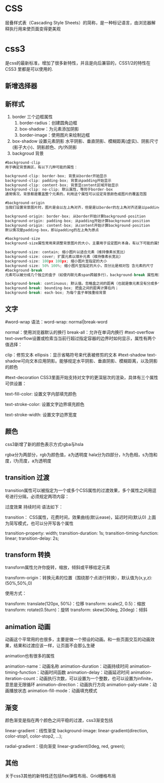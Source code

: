 # CSS
层叠样式表（Cascading Style Sheets）的简称，是一种标记语言，由浏览器解释执行用来使页面变得更美观
# css3
是css的最新标准，增加了很多新特性，并且是向后兼容的，CSS1/2的特性在CSS3 里都是可以使用的.

## 新增选择器

## 新样式
1. border 三个边框属性
    1. border-radius：创建圆角边框
    2. box-shadow：为元素添加阴影
    3. border-image：使用图片来绘制边框
2. box-shadow 设置元素阴影
    水平阴影、垂直阴影、模糊距离(虚实)、阴影尺寸(影子大小)、阴影颜色、内/外阴影
3.  backgroud 背景
```javascript
#background-clip
用于确定背景画区，有以下几种可能的属性：

background-clip: border-box; 背景从border开始显示
background-clip: padding-box; 背景从padding开始显示
background-clip: content-box; 背景显content区域开始显示
background-clip: no-clip; 默认属性，等同于border-box
通常情况，背景都是覆盖整个元素的，利用这个属性可以设定背景颜色或图片的覆盖范围

#background-origin
当我们设置背景图片时，图片是会以左上角对齐，但是是以border的左上角对齐还是以padding的左上角或者content的左上角对齐? border-origin正是用来设置这个的

background-origin: border-box; 从border开始计算background-position
background-origin: padding-box; 从padding开始计算background-position
background-origin: content-box; 从content开始计算background-position
默认情况是padding-box，即以padding的左上角为原点

#background-size
background-size属性常用来调整背景图片的大小，主要用于设定图片本身。有以下可能的属性：

background-size: contain; 缩小图片以适合元素（维持像素长宽比）
background-size: cover; 扩展元素以填补元素（维持像素长宽比）
background-size: 100px 100px; 缩小图片至指定的大小
background-size: 50% 100%; 缩小图片至指定的大小，百分比是相对包 含元素的尺寸
#background-break
元素可以被分成几个独立的盒子（如使内联元素span跨越多行），background-break 属性用来控制背景怎样在这些不同的盒子中显示

background-break: continuous; 默认值。忽略盒之间的距离（也就是像元素没有分成多个盒子，依然是一个整体一样）
background-break: bounding-box; 把盒之间的距离计算在内；
background-break: each-box; 为每个盒子单独重绘背景
```
##  文字
#word-wrap
语法：word-wrap: normal|break-word

normal：使用浏览器默认的换行
break-all：允许在单词内换行
#text-overflow
text-overflow设置或检索当当前行超过指定容器的边界时如何显示，属性有两个值选择：

clip：修剪文本
ellipsis：显示省略符号来代表被修剪的文本
#text-shadow
text-shadow可向文本应用阴影。能够规定水平阴影、垂直阴影、模糊距离，以及阴影的颜色

#text-decoration
CSS3里面开始支持对文字的更深层次的渲染，具体有三个属性可供设置：

text-fill-color: 设置文字内部填充颜色

text-stroke-color: 设置文字边界填充颜色

text-stroke-width: 设置文字边界宽度

## 颜色
css3新增了新的颜色表示方式rgba与hsla

rgba分为两部分，rgb为颜色值，a为透明度
hala分为四部分，h为色相，s为饱和度，l为亮度，a为透明度
## transition 过渡
transition属性可以被指定为一个或多个CSS属性的过渡效果，多个属性之间用逗号进行分隔，必须规定两项内容：

过度效果
持续时间
语法如下：

transition： CSS属性，花费时间，效果曲线(默认ease)，延迟时间(默认0)
上面为简写模式，也可以分开写各个属性

transition-property: width; 
transition-duration: 1s;
transition-timing-function: linear;
transition-delay: 2s;
## transform 转换
transform属性允许你旋转，缩放，倾斜或平移给定元素

transform-origin：转换元素的位置（围绕那个点进行转换），默认值为(x,y,z):(50%,50%,0)

使用方式：

transform: translate(120px, 50%)：位移
transform: scale(2, 0.5)：缩放
transform: rotate(0.5turn)：旋转
transform: skew(30deg, 20deg)：倾斜
##  animation 动画
动画这个平常用的也很多，主要是做一个预设的动画。和一些页面交互的动画效果，结果和过渡应该一样，让页面不会那么生硬

animation也有很多的属性

animation-name：动画名称
animation-duration：动画持续时间
animation-timing-function：动画时间函数
animation-delay：动画延迟时间
animation-iteration-count：动画执行次数，可以设置为一个整数，也可以设置为infinite，意思是无限循环
animation-direction：动画执行方向
animation-paly-state：动画播放状态
animation-fill-mode：动画填充模式
## 渐变
颜色渐变是指在两个颜色之间平稳的过渡，css3渐变包括

linear-gradient：线性渐变
background-image: linear-gradient(direction, color-stop1, color-stop2, ...);

radial-gradient：径向渐变
linear-gradient(0deg, red, green);

## 其他
关于css3其他的新特性还包括flex弹性布局、Grid栅格布局

#